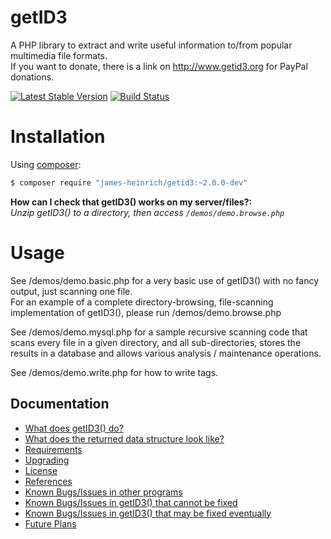 getID3
======

A PHP library to extract and write useful information to/from popular multimedia file formats.  
If you want to donate, there is a link on <http://www.getid3.org> for PayPal donations.

[![Latest Stable Version](https://poser.pugx.org/james-heinrich/getID3/version.svg)](https://packagist.org/packages/james-heinrich/getid3)
[![Build Status](https://travis-ci.org/JamesHeinrich/getID3.svg?branch=2.0)](https://travis-ci.org/JamesHeinrich/getID3)


Installation
============
Using [composer](https://packagist.org/packages/james-heinrich/getid3):
```bash
$ composer require "james-heinrich/getid3:~2.0.0-dev"
```

__How can I check that getID3() works on my server/files?:__  
  _Unzip getID3() to a directory, then access `/demos/demo.browse.php`_


Usage
=====
See /demos/demo.basic.php for a very basic use of getID3() with no fancy output, just scanning one file.  
For an example of a complete directory-browsing, file-scanning implementation of getID3(), please run /demos/demo.browse.php  

See /demos/demo.mysql.php for a sample recursive scanning code that scans every file in a given directory, and all sub-directories, stores the results in a database and allows various analysis / maintenance operations.  

See /demos/demo.write.php for how to write tags.


Documentation
-------------
* [What does getID3() do?](docs/Features.md)
* [What does the returned data structure look like?](docs/Structure.md)
* [Requirements](docs/Requirements.md)
* [Upgrading](docs/Upgrading.md)
* [License](LICENSE.md)
* [References](docs/References.md)
* [Known Bugs/Issues in other programs](docs/External-Issues.md)
* [Known Bugs/Issues in getID3() that cannot be fixed](docs/Known-Issues.md)
* [Known Bugs/Issues in getID3() that may be fixed eventually](docs/Outstanding-Issues.md)
* [Future Plans](docs/TODO.md)
